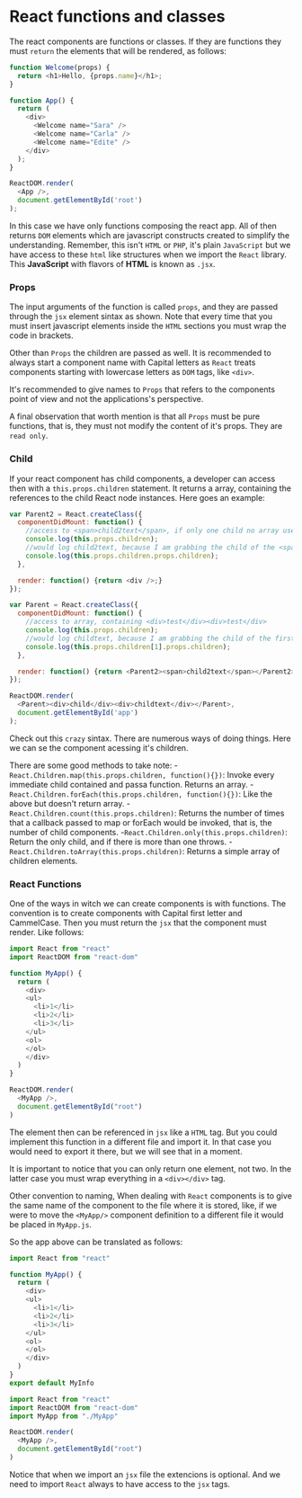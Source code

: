 # React functions and classes
The react components are functions or classes. If they are functions they must `return` the elements that will be rendered, as follows:

```javascript
function Welcome(props) {
  return <h1>Hello, {props.name}</h1>;
}

function App() {
  return (
    <div>
      <Welcome name="Sara" />
      <Welcome name="Carla" />
      <Welcome name="Edite" />
    </div>
  );
}

ReactDOM.render(
  <App />,
  document.getElementById('root')
);

```

In this case we have only functions composing the react app. All of then returns `DOM` elements which are javascript constructs created to simplify the understanding. Remember, this isn't `HTML` or `PHP`, it's plain `JavaScript` but we have access to these `html` like structures when we import the `React` library. This **JavaScript** with flavors of **HTML** is known as `.jsx`.

### Props

The input arguments of the function is called `props`, and they are passed through the `jsx` element sintax as shown. Note that every time that you must insert javascript elements inside the `HTML` sections you must wrap the code in brackets.

Other than `Props` the children are passed as well. It is recommended to always start a component name with Capital letters as `React` treats components starting with lowercase letters as `DOM` tags, like `<div>`.

It's recommended to give names to `Props` that refers to the components point of view and not the applications's perspective.

A final observation that worth mention is that all `Props` must be pure functions, that is, they must not modify the content of it's props. They are `read only`.

### Child
If your react component has child components, a developer can access then with a `this.props.children` statement. It returns a array, containing the references to the child React node instances. Here goes an example:

```javascript
var Parent2 = React.createClass({
  componentDidMount: function() {
	//access to <span>child2text</span>, if only one child no array used
	console.log(this.props.children);
	//would log child2text, because I am grabbing the child of the <span>
	console.log(this.props.children.props.children);
  },

  render: function() {return <div />;}
});

var Parent = React.createClass({
  componentDidMount: function() {
	//access to array, containing <div>test</div><div>test</div>
	console.log(this.props.children);
	//would log childtext, because I am grabbing the child of the first <div> in the array
	console.log(this.props.children[1].props.children);
  },

  render: function() {return <Parent2><span>child2text</span></Parent2>;}
});

ReactDOM.render(
  <Parent><div>child</div><div>childtext</div></Parent>,
  document.getElementById('app')
);
```
Check out this `crazy` sintax. There are numerous ways of doing things. Here we can se the component acessing it's children.

There are some good methods to take note:
-`React.Children.map(this.props.children, function(){})`: Invoke every immediate child contained and passa function. Returns an array.
-`React.Children.forEach(this.props.children, function(){})`: Like the above but doesn't return array.
-`React.Children.count(this.props.children)`: Returns the number of times that a callback passed to map or forEach would be invoked, that is, the number of child components.
-`React.Children.only(this.props.children)`: Return the only child, and if there is more than one throws.
-`React.Children.toArray(this.props.children)`: Returns a simple array of children elements.

### React Functions
One of the ways in witch we can create components is with functions. The convention is to create components with Capital first letter and CammelCase. Then you must return the `jsx` that the component must render. Like follows:

```javascript
import React from "react"
import ReactDOM from "react-dom"

function MyApp() {
  return (
    <div>
    <ul>
      <li>1</li>
      <li>2</li>
      <li>3</li>
    </ul>
    <ol>
    </ol>
    </div>
  )
}

ReactDOM.render(
  <MyApp />,
  document.getElementById("root")
)
```
The element then can be referenced in `jsx` like a `HTML` tag. But you could implement this function in a different file and import it. In that case you would need to export it there, but we will see that in a moment.

It is important to notice that you can only return one element, not two. In the latter case you must wrap everything in a `<div></div>` tag.

Other convention to naming, When dealing with `React` components is to give the same name of the component to the file where it is stored, like, if we were to move the `<MyApp/>` component definition to a different file it would be placed in `MyApp.js`.

So the app above can be translated as follows: 


```javascript
import React from "react"

function MyApp() {
  return (
    <div>
    <ul>
      <li>1</li>
      <li>2</li>
      <li>3</li>
    </ul>
    <ol>
    </ol>
    </div>
  )
}
export default MyInfo
```

```javascript
import React from "react"
import ReactDOM from "react-dom"
import MyApp from "./MyApp"

ReactDOM.render(
  <MyApp />,
  document.getElementById("root")
)
```
Notice that when we import an `jsx` file the extencions is optional. And we need to import `React` always to have access to the `jsx` tags.

